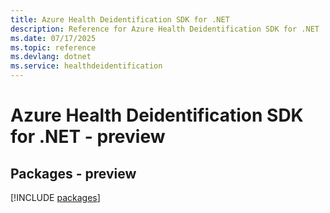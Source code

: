 ```yaml
---
title: Azure Health Deidentification SDK for .NET
description: Reference for Azure Health Deidentification SDK for .NET
ms.date: 07/17/2025
ms.topic: reference
ms.devlang: dotnet
ms.service: healthdeidentification
---
```

# Azure Health Deidentification SDK for .NET - preview
## Packages - preview
[!INCLUDE [packages](health-deidentification-index.md)]